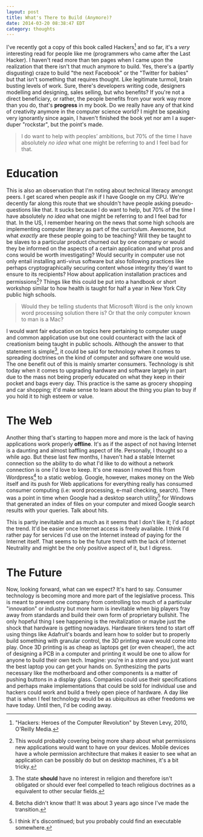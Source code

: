 ```yaml
---
layout: post
title: What's There to Build (Anymore)?
date: 2014-03-20 08:38:47 EDT
category: thoughts
---
```


I've recently got a copy of this book called Hackers[^1] and so far, it's a
*very* interesting read for people like me (programmers who came after the
Last Hacker). I haven't read more than ten pages when I came upon the
realization that there isn't that much anymore to build. Yes, there's a
(partly disgusting) craze to build "the next Facebook" or the "Twitter for
babies" but that isn't something that requires thought. Like legitimate turmoil,
brain busting levels of work. Sure, there's developers writing code, designers
modelling and designing, sales selling, but who benefits? If you're not a direct
beneficiary, or rather, the people benefits from your work way more than you do,
that's **progress** in my book. Do we really have any of that kind of creativity
anymore in the computer science world? I might be speaking very ignorantly
since again, I haven't finished the book yet nor am I a super-duper "rockstar",
but the point's made.

> I do want to help with peoples’ ambitions, but 70% of the time I have
> absolutely *no idea* what one might be referring to and I feel bad for that.

# Education

This is also an observation that I'm noting about technical literacy amongst
peers. I get scared when people ask if I have Google on my CPU. We're decently
far along this route that we shouldn't have people asking pseudo-questions
like that. It sucks because I do want to help, but 70% of the time I have
absolutely *no idea* what one might be referring to and I feel bad for that.
In the US, I remember hearing on the news that some high schools are
implementing computer literary as part of the curriculum. Awesome, but what
*exactly* are these people going to be teaching? Will they be taught to be
slaves to a particular product churned out by one company or would they be
informed on the aspects of a certain application and what pros and cons would
be worth investigating? Would security in computer use not only entail
installing anti-virus software but also following practices like perhaps
cryptographically securing content whose integrity they'd want to ensure to
its recipients? How about application installation practices and
permissions[^3]? Things like this could be put into a handbook or short
workshop similar to how health is taught for half a year in New York City
public high schools.

> Would they be telling students that Microsoft Word is the only known word 
> processing solution there is? Or that the only computer known to man is a Mac?

I would want fair education on topics here pertaining to computer usage 
and common application use but one could counteract with the lack of 
creationism being taught in public schools. Although the answer to that 
statement is simple[^2], it could be said for technology when it comes to 
spreading doctrines on the kind of computer and software one would use. The
one benefit out of this is mainly smarter consumers. Technology is shit
today when it comes to upgrading hardware and software largely in part due to
the mass not being properly educated on what they keep in their pocket and
bags every day. This practice is the same as grocery shopping and car
shopping; it'd make sense to learn about the thing you plan to buy if you hold
it to high esteem or value.

# The Web
Another thing that's starting to happen more and more is the lack of having
applications work properly **offline**. It's as if the aspect of not having
Internet is a daunting and almost baffling aspect of life. Personally, I
thought so a while ago. But these last few months, I haven't had a stable
Internet connection so the ability to do what I'd like to do without a network
connection is one I'd love to keep. It's one reason I moved this from 
Wordpress[^4] to a static weblog. Google, however, makes money on the Web
itself and its push for Web applications for everything really has consumed
consumer computing (i.e: word processing, e-mail checking, search). There was
a point in time when Google had a desktop search utility[^5] for Windows that
generated an index of files on your computer and mixed Google search results
with your queries. Talk about hits.

This is partly inevitable and as much as it seems that I don't like it; I'd
adopt the trend. It'd be easier once Internet access is freely available. I
think I'd rather pay for services I'd use on the Internet instead of paying
for the Internet itself. That seems to be the future trend with the lack of
Internet Neutrality and might be the only positive aspect of it, but I
digress.

# The Future
Now, looking forward, what can we expect? It's hard to say. Consumer
technology is becoming more and more part of the legislative process. This is
meant to prevent one company from controlling too much of a particular
"innovation" or industry but more harm is inevitable when big players fray
away from standards and build their own form of proprietary bullshit. The only
hopeful thing I see happening is the revitalization or maybe just the shock
that hardware is getting nowadays. Hardware tinkers tend to start off using
things like Adafruit's boards and learn how to solder but to properly build
something with granular control, the 3D printing wave would come into play.
Once 3D printing is as cheap as laptops get (or even cheaper), the act of
designing a PCB in a computer and printing it would be one to allow for anyone
to build their own tech. Imagine: you're in a store and you just want the best
laptop you can get your hands on. Synthesizing the parts necessary like the
motherboard and other components is a matter of pushing buttons in a display
glass. Companies could use their specifications and perhaps make
implementations that could be sold for individual use and hackers could work
and build a freely open piece of hardware. A day like that is when I feel
technology would be as ubiquitous as other freedoms we have today. Until then,
I'd be coding away.

[^1]: "Hackers: Heroes of the Computer Revolution" by Steven Levy, 2010, O'Reilly Media.
[^2]: The state **should** have no interest in religion and therefore isn't obligated or should ever feel compelled to teach religious doctrines as a equivalent to other secular fields.
[^3]: This would probably covering being more sharp about what permissions new applications would want to have on your devices. Mobile devices have a whole permission architecture that makes it easier to see what an application can be possibly do but on desktop machines, it's a bit tricky.
[^4]: Betcha didn't know that! It was about 3 years ago since I've made the transition.
[^5]: I think it's discontinued; but you probably could find an executable somewhere.
